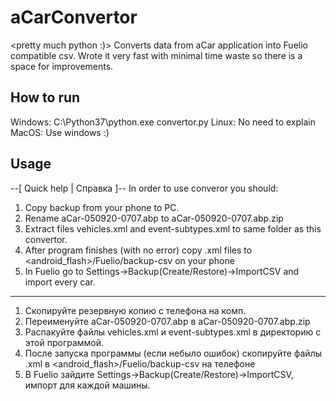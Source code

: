 # aCarConvertor
<pretty much python :)>
Converts data from aCar application into Fuelio compatible csv.
Wrote it very fast with minimal time waste so there is a space for improvements.

## How to run
Windows: C:\Python37\python.exe convertor.py
Linux: No need to explain
MacOS: Use windows :)

## Usage
--[ Quick help | Справка ]--
In order to use converor you should:
 1. Copy backup from your phone to PC. 
 2. Rename aCar-050920-0707.abp to aCar-050920-0707.abp.zip 
 3. Extract files vehicles.xml and event-subtypes.xml to same folder as this convertor. 
 4. After program finishes (with no error) copy <car-name>.xml files to 
    <android_flash>/Fuelio/backup-csv on your phone 
 5. In Fuelio go to Settings->Backup(Create/Restore)->ImportCSV and import every car.
 ------------------------------------------------------------------------------------ 
 1. Скопируйте резервную копию с телефона на комп. 
 2. Переименуйте aCar-050920-0707.abp в aCar-050920-0707.abp.zip 
 3. Распакуйте файлы vehicles.xml и event-subtypes.xml в директорию с этой программой. 
 4. После запуска программы (если небыло ошибок) скопируйте файлы <car-name>.xml 
    в <android_flash>/Fuelio/backup-csv на телефоне 
 5. В Fuelio зайдите Settings->Backup(Create/Restore)->ImportCSV, импорт для каждой машины.

